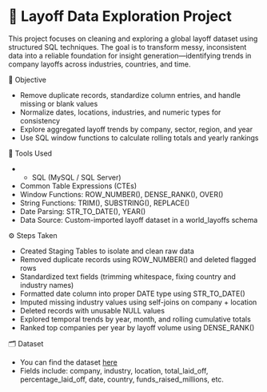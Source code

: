 # 💼 Layoff Data Exploration Project
This project focuses on cleaning and exploring a global layoff dataset using structured SQL techniques. The goal is to transform messy, inconsistent data into a reliable foundation for insight generation—identifying trends in company layoffs across industries, countries, and time.  

🎯 Objective
- Remove duplicate records, standardize column entries, and handle missing or blank values
- Normalize dates, locations, industries, and numeric types for consistency
- Explore aggregated layoff trends by company, sector, region, and year
- Use SQL window functions to calculate rolling totals and yearly rankings  

🧰 Tools Used
- - SQL (MySQL / SQL Server)
- Common Table Expressions (CTEs)
- Window Functions: ROW_NUMBER(), DENSE_RANK(), OVER()
- String Functions: TRIM(), SUBSTRING(), REPLACE()
- Date Parsing: STR_TO_DATE(), YEAR()
- Data Source: Custom-imported layoff dataset in a world_layoffs schema

⚙️ Steps Taken
- Created Staging Tables to isolate and clean raw data
- Removed duplicate records using ROW_NUMBER() and deleted flagged rows
- Standardized text fields (trimming whitespace, fixing country and industry names)
- Formatted date column into proper DATE type using STR_TO_DATE()
- Imputed missing industry values using self-joins on company + location
- Deleted records with unusable NULL values
- Explored temporal trends by year, month, and rolling cumulative totals
- Ranked top companies per year by layoff volume using DENSE_RANK()

🗂️ Dataset
- You can find the dataset [here](https://www.kaggle.com/datasets/swaptr/layoffs-2022)
- Fields include: company, industry, location, total_laid_off, percentage_laid_off, date, country, funds_raised_millions, etc.

